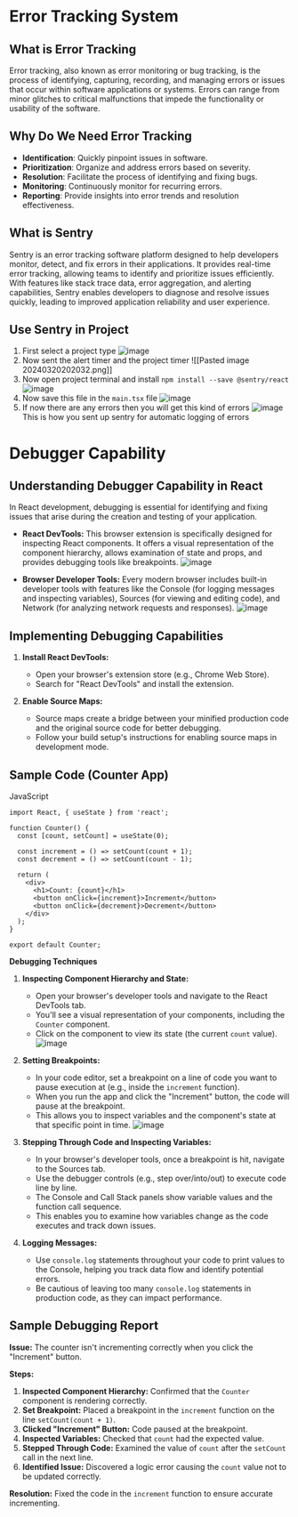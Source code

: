 # Error Tracking System
## What is Error Tracking
Error tracking, also known as error monitoring or bug tracking, is the process of identifying, capturing, recording, and managing errors or issues that occur within software applications or systems. Errors can range from minor glitches to critical malfunctions that impede the functionality or usability of the software.

## Why Do We Need Error Tracking
- **Identification**: Quickly pinpoint issues in software.
- **Prioritization**: Organize and address errors based on severity.
- **Resolution**: Facilitate the process of identifying and fixing bugs.
- **Monitoring**: Continuously monitor for recurring errors.
- **Reporting**: Provide insights into error trends and resolution effectiveness.
## What is Sentry
Sentry is an error tracking software platform designed to help developers monitor, detect, and fix errors in their applications. It provides real-time error tracking, allowing teams to identify and prioritize issues efficiently. With features like stack trace data, error aggregation, and alerting capabilities, Sentry enables developers to diagnose and resolve issues quickly, leading to improved application reliability and user experience.
## Use Sentry in Project
1. First select a project type ![image](https://github.com/AshrafMd-1/pupilfirst-wd401/assets/98876115/d52ee57b-7173-4291-bc0a-493e5cc45426)
2. Now sent the alert timer and the project timer ![[Pasted image 20240320202032.png]]
3. Now open project terminal and install `npm install --save @sentry/react` ![image](https://github.com/AshrafMd-1/pupilfirst-wd401/assets/98876115/9948cccb-d6c3-40be-83af-26c0e2649a9b)
4. Now save this file in the `main.tsx` file ![image](https://github.com/AshrafMd-1/pupilfirst-wd401/assets/98876115/2f66a57b-8217-4793-9d4b-3705ae4f52ca)
5. If now there are any errors then you will get this kind of errors ![image](https://github.com/AshrafMd-1/pupilfirst-wd401/assets/98876115/05c36f8d-178b-40e3-9660-e1a39c4c091a)
This is how you sent up sentry for automatic logging of errors
# Debugger Capability

## Understanding Debugger Capability in React

In React development, debugging is essential for identifying and fixing issues that arise during the creation and testing of your application.

- **React DevTools:** This browser extension is specifically designed for inspecting React components. It offers a visual representation of the component hierarchy, allows examination of state and props, and provides debugging tools like breakpoints. ![image](https://github.com/AshrafMd-1/pupilfirst-wd401/assets/98876115/80faee4a-0ddc-4c99-bcbf-baeb99e4c617)

- **Browser Developer Tools:** Every modern browser includes built-in developer tools with features like the Console (for logging messages and inspecting variables), Sources (for viewing and editing code), and Network (for analyzing network requests and responses). ![image](https://github.com/AshrafMd-1/pupilfirst-wd401/assets/98876115/6692d85b-3200-4ba9-85b4-a57e4c32440c)

## Implementing Debugging Capabilities

1. **Install React DevTools:**

    - Open your browser's extension store (e.g., Chrome Web Store).
    - Search for "React DevTools" and install the extension.
2. **Enable Source Maps:**

    - Source maps create a bridge between your minified production code and the original source code for better debugging.
    - Follow your build setup's instructions for enabling source maps in development mode.

## Sample Code (Counter App)

JavaScript

```
import React, { useState } from 'react';

function Counter() {
  const [count, setCount] = useState(0);

  const increment = () => setCount(count + 1);
  const decrement = () => setCount(count - 1);

  return (
    <div>
      <h1>Count: {count}</h1>
      <button onClick={increment}>Increment</button>
      <button onClick={decrement}>Decrement</button>
    </div>
  );
}

export default Counter;
```

**Debugging Techniques**

1. **Inspecting Component Hierarchy and State:**

    - Open your browser's developer tools and navigate to the React DevTools tab.
    - You'll see a visual representation of your components, including the `Counter` component.
    - Click on the component to view its state (the current `count` value). ![image](https://github.com/AshrafMd-1/pupilfirst-wd401/assets/98876115/cb4e126a-f1fa-45c4-bb19-513dbb6bd3a2)

2. **Setting Breakpoints:**

    - In your code editor, set a breakpoint on a line of code you want to pause execution at (e.g., inside the `increment` function).
    - When you run the app and click the "Increment" button, the code will pause at the breakpoint.
    - This allows you to inspect variables and the component's state at that specific point in time. ![image](https://github.com/AshrafMd-1/pupilfirst-wd401/assets/98876115/602c8449-5a0b-4937-b2b1-7091c840d815)
3. **Stepping Through Code and Inspecting Variables:**

    - In your browser's developer tools, once a breakpoint is hit, navigate to the Sources tab.
    - Use the debugger controls (e.g., step over/into/out) to execute code line by line.
    - The Console and Call Stack panels show variable values and the function call sequence.
    - This enables you to examine how variables change as the code executes and track down issues.
4. **Logging Messages:**

    - Use `console.log` statements throughout your code to print values to the Console, helping you track data flow and identify potential errors.
    - Be cautious of leaving too many `console.log` statements in production code, as they can impact performance.

## Sample Debugging Report

**Issue:** The counter isn't incrementing correctly when you click the "Increment" button.

**Steps:**

1. **Inspected Component Hierarchy:** Confirmed that the `Counter` component is rendering correctly.
2. **Set Breakpoint:** Placed a breakpoint in the `increment` function on the line `setCount(count + 1)`.
3. **Clicked "Increment" Button:** Code paused at the breakpoint.
4. **Inspected Variables:** Checked that `count` had the expected value.
5. **Stepped Through Code:** Examined the value of `count` after the `setCount` call in the next line.
6. **Identified Issue:** Discovered a logic error causing the `count` value not to be updated correctly.

**Resolution:** Fixed the code in the `increment` function to ensure accurate incrementing.
